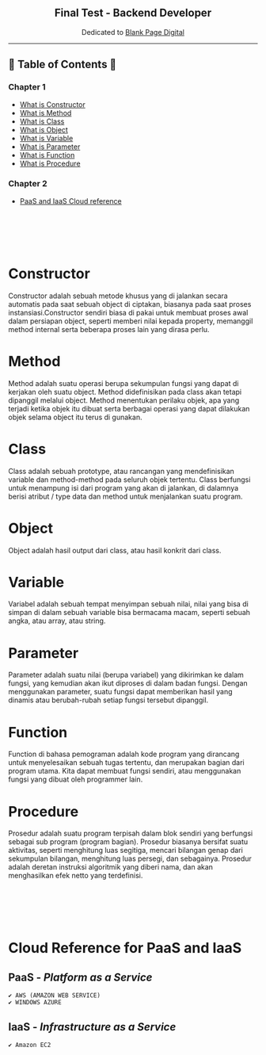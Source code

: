 

<h2 align="center">Final Test - Backend Developer</h2>
<p align="center">Dedicated to <u>Blank Page Digital</u></p>

---

## 📝 Table of Contents 📝

### Chapter 1
- [What is Constructor](#constructor)
- [What is Method](#method)
- [What is Class](#class)
- [What is Object](#object)
- [What is Variable](#variable)
- [What is Parameter](#parameter)
- [What is Function](#function)
- [What is Procedure](#procedure)

### Chapter 2
- [PaaS and IaaS Cloud reference](#reference)

<br>
<br>
<br>
<br>

# Constructor <a name = "constructor"></a>

Constructor adalah sebuah metode khusus yang di jalankan secara automatis pada saat sebuah object di ciptakan, biasanya pada saat proses instansiasi.Constructor sendiri biasa di pakai untuk membuat proses awal dalam persiapan object, seperti memberi nilai kepada property, memanggil method internal serta beberapa proses lain yang dirasa perlu.

# Method <a name = "method"></a>

Method adalah suatu operasi berupa sekumpulan fungsi yang dapat di kerjakan oleh suatu object. Method didefinisikan pada class akan tetapi dipanggil melalui object. Method menentukan perilaku objek, apa yang terjadi ketika objek itu dibuat serta berbagai operasi yang dapat dilakukan objek selama object itu terus di gunakan.

# Class <a name = "class"></a>

Class adalah sebuah prototype, atau rancangan yang mendefinisikan variable dan method-method pada seluruh objek tertentu. Class berfungsi untuk menampung isi dari program yang akan di jalankan, di dalamnya berisi atribut / type data dan method untuk menjalankan suatu program.

# Object <a name = "object"></a>

Object adalah hasil output dari class, atau hasil konkrit dari class.

# Variable <a name = "variable"></a>

Variabel adalah sebuah tempat menyimpan sebuah nilai, nilai yang bisa di simpan di dalam sebuah variable bisa bermacama macam, seperti sebuah angka, atau array, atau string.

# Parameter <a name = "parameter"></a>

Parameter adalah suatu nilai (berupa variabel) yang dikirimkan ke dalam fungsi, yang kemudian akan ikut diproses di dalam badan fungsi. Dengan menggunakan parameter, suatu fungsi dapat memberikan hasil yang dinamis atau berubah-rubah setiap fungsi tersebut dipanggil.

# Function <a name = "function"></a>

Function di bahasa pemograman adalah kode program yang dirancang untuk menyelesaikan sebuah tugas tertentu, dan merupakan bagian dari program utama. Kita dapat membuat fungsi sendiri, atau menggunakan fungsi yang dibuat oleh programmer lain.

# Procedure <a name = "procedure"></a>

Prosedur adalah suatu program terpisah dalam blok sendiri yang berfungsi sebagai sub program (program bagian). Prosedur biasanya bersifat suatu aktivitas, seperti menghitung luas segitiga, mencari bilangan genap dari sekumpulan bilangan, menghitung luas persegi, dan sebagainya. Prosedur adalah deretan instruksi algoritmik yang diberi nama, dan akan menghasilkan efek netto yang terdefinisi.

<br>
<br>
<br>
<br>

# Cloud Reference for PaaS and IaaS <a name = "reference"></a>

## PaaS - <i>Platform as a Service</i>
```
✔️ AWS (AMAZON WEB SERVICE)
✔️ WINDOWS AZURE
```

## IaaS - <i>Infrastructure as a Service</i>
```
✔️ Amazon EC2
```




